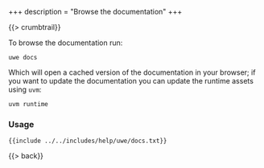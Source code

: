 +++
description = "Browse the documentation"
+++

{{> crumbtrail}}

To browse the documentation run:

```text
uwe docs
```

Which will open a cached version of the documentation in your browser; if you want to update the documentation you can update the runtime assets using `uvm`:

```text
uvm runtime
```

### Usage

```text
{{include ../../includes/help/uwe/docs.txt}}
```

{{> back}}
